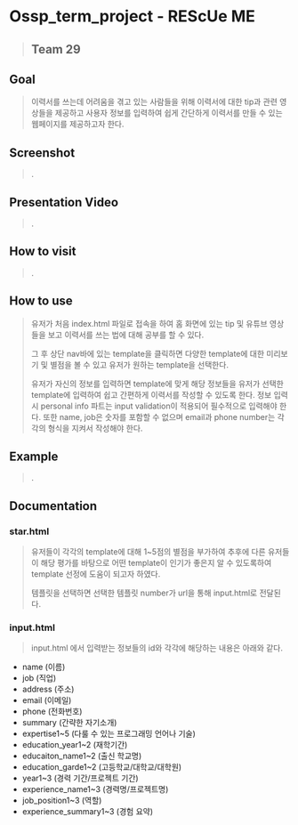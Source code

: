 # Ossp_term_project - REScUe ME 
> ## Team 29

## Goal
>이력서를 쓰는데 어려움을 겪고 있는 사람들을 위해 이력서에 대한 tip과 관련 영상들을 제공하고 사용자 정보를 입력하여 쉽게 간단하게 이력서를 만들 수 있는 웹페이지를 제공하고자 한다.


## Screenshot
>.
## Presentation Video
> .
## How to visit
> .
## How to use
>유저가 처음 index.html 파일로 접속을 하여 홈 화면에 있는 tip 및 유튜브 영상들을 보고 이력서를 쓰는 법에 대해 공부를 할 수 있다.
>
>그 후 상단 nav바에 있는 template을 클릭하면 다양한 template에 대한 미리보기 및 별점을 볼 수 있고 유저가 원하는 template을 선택한다. 
>
>유저가 자신의 정보를 입력하면 template에 맞게 해당 정보들을 유저가 선택한 template에 입력하여 쉽고 간편하게 이력서를 작성할 수 있도록 한다.
>정보 입력 시 personal info 파트는 input validation이 적용되어 필수적으로 입력해야 한다.
>또한 name, job은 숫자를 포함할 수 없으며 email과 phone number는 각각의 형식을 지켜서 작성해야 한다.

## Example
>.
## Documentation

### star.html
>유저들이 각각의 template에 대해 1~5점의 별점을 부가하여 추후에 다른 유저들이 해당 평가를 바탕으로 어떤 template이 인기가 좋은지 알 수 있도록하여 template 선정에 도움이 되고자 하였다. 
>
>템플릿을 선택하면 선택한 템플릿 number가 url을 통해 input.html로 전달된다.

### input.html
>input.html 에서 입력받는 정보들의 id와 각각에 해당하는 내용은 아래와 같다.
>
- name (이름)
- job (직업)
- address (주소)
- email (이메일)
- phone (전화번호)
- summary (간략한 자기소개)
- expertise1~5 (다룰 수 있는 프로그래밍 언어나 기술)
- education_year1~2 (재학기간)
- educaiton_name1~2 (출신 학교명)
- education_garde1~2 (고등학교/대학교/대학원)
- year1~3 (경력 기간/프로젝트 기간)
- experience_name1~3 (경력명/프로젝트명)
- job_position1~3 (역할)
- experience_summary1~3 (경험 요약)
